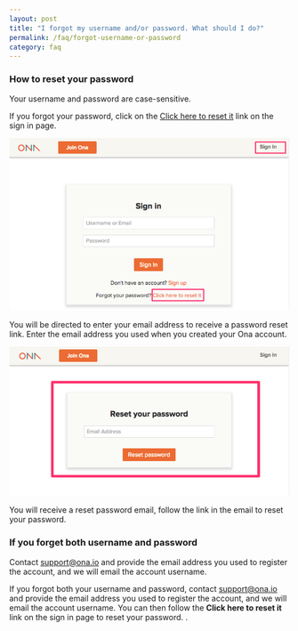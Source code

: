 ```yaml
---
layout: post
title: "I forgot my username and/or password. What should I do?"
permalink: /faq/forgot-username-or-password
category: faq
---
```


### How to reset your password

Your username and password are case-sensitive.

If you forgot your password, click on the [Click here to reset it](https://beta.ona.io/request-password-reset) link on the sign in page. 

![](/content/screenshots/faq_reset_password_link.png)

You will be directed to enter your email address to receive a password reset link. Enter the email address you used when you created your Ona account.

![](/content/screenshots/faq_reset_your_password_email.png)

You will receive a reset password email, follow the link in the email to reset your password. 

### If you forget both username and password

Contact support@ona.io and provide the email address you used to register the account, and we will email the account username.

If you forgot both your username and password, contact support@ona.io and provide the email address you used to register the account, and we will email the account username. You can then follow the **Click here to reset it** link on the sign in page to reset your password.  .


